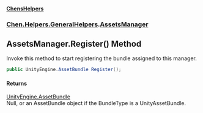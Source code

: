 #### [ChensHelpers](index 'index')
### [Chen.Helpers.GeneralHelpers](Chen_Helpers_GeneralHelpers 'Chen.Helpers.GeneralHelpers').[AssetsManager](Chen_Helpers_GeneralHelpers_AssetsManager 'Chen.Helpers.GeneralHelpers.AssetsManager')
## AssetsManager.Register() Method
Invoke this method to start registering the bundle assigned to this manager.  
```csharp
public UnityEngine.AssetBundle Register();
```
#### Returns
[UnityEngine.AssetBundle](https://docs.microsoft.com/en-us/dotnet/api/UnityEngine.AssetBundle 'UnityEngine.AssetBundle')  
Null, or an AssetBundle object if the BundleType is a UnityAssetBundle.

